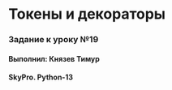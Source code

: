 # Токены и декораторы

### Задание к уроку №19

#### Выполнил: Князев Тимур

#### SkyPro. Python-13 
